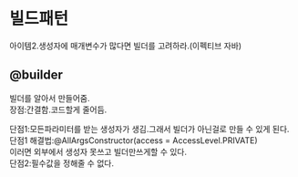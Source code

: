 # 빌드패턴
아이템2.생성자에 매개변수가 많다면 빌더를 고려하라.(이펙티브 자바)


## @builder
빌더를 알아서 만들어줌.  
장점:간결함.코드할게 줄어듬.  

단점1:모든파라미터를 받는 생성자가 생김.그래서 빌더가 아닌걸로 만들 수 있게 된다.  
단점1 해결법:@AllArgsConstructor(access = AccessLevel.PRIVATE)  
이러면 외부에서 생성자 못쓰고 빌더만쓰게할 수 있다.  
단점2:필수값을 정해줄 수 없다.